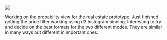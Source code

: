 ![](https://db-feed.s3.amazonaws.com/legacy/Screen_Shot_2016-09-27_at_12_00_01_PM-1474992096739.png)

Working on the probability view for the real estate prototype. Just finished getting the price filter working using d3 histogram binning. Interesting to try and decide on the best formats for the two different modes. They are similar in many ways but different in important ones.

